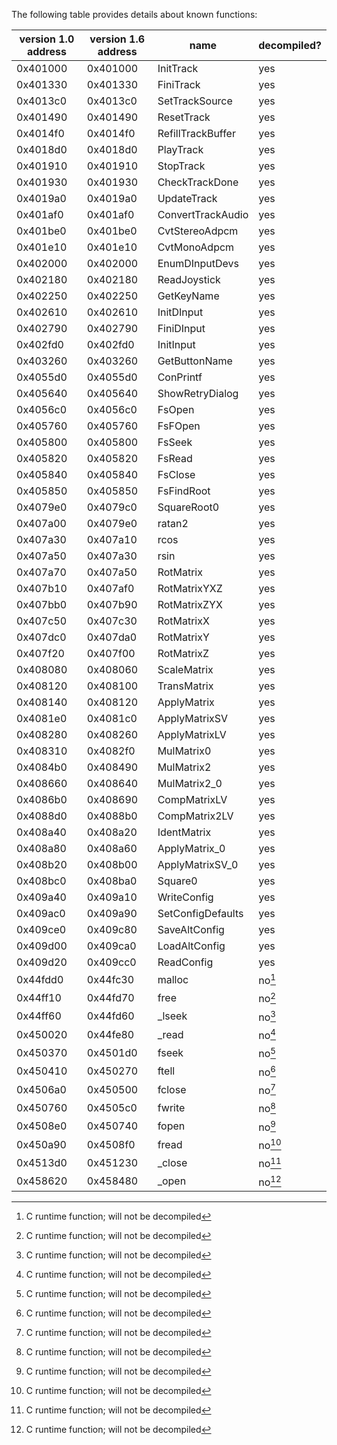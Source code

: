 
The following table provides details about known functions:

| version 1.0 address | version 1.6 address | name              | decompiled? |
|---------------------|---------------------|-------------------|-------------|
| 0x401000            | 0x401000            | InitTrack         | yes         |
| 0x401330            | 0x401330            | FiniTrack         | yes         |
| 0x4013c0            | 0x4013c0            | SetTrackSource    | yes         |
| 0x401490            | 0x401490            | ResetTrack        | yes         |
| 0x4014f0            | 0x4014f0            | RefillTrackBuffer | yes         |
| 0x4018d0            | 0x4018d0            | PlayTrack         | yes         |
| 0x401910            | 0x401910            | StopTrack         | yes         |
| 0x401930            | 0x401930            | CheckTrackDone    | yes         |
| 0x4019a0            | 0x4019a0            | UpdateTrack       | yes         |
| 0x401af0            | 0x401af0            | ConvertTrackAudio | yes         |
| 0x401be0            | 0x401be0            | CvtStereoAdpcm    | yes         |
| 0x401e10            | 0x401e10            | CvtMonoAdpcm      | yes         |
| 0x402000            | 0x402000            | EnumDInputDevs    | yes         |
| 0x402180            | 0x402180            | ReadJoystick      | yes         |
| 0x402250            | 0x402250            | GetKeyName        | yes         |
| 0x402610            | 0x402610            | InitDInput        | yes         |
| 0x402790            | 0x402790            | FiniDInput        | yes         |
| 0x402fd0            | 0x402fd0            | InitInput         | yes         |
| 0x403260            | 0x403260            | GetButtonName     | yes         |
| 0x4055d0            | 0x4055d0            | ConPrintf         | yes         |
| 0x405640            | 0x405640            | ShowRetryDialog   | yes         |
| 0x4056c0            | 0x4056c0            | FsOpen            | yes         |
| 0x405760            | 0x405760            | FsFOpen           | yes         |
| 0x405800            | 0x405800            | FsSeek            | yes         |
| 0x405820            | 0x405820            | FsRead            | yes         |
| 0x405840            | 0x405840            | FsClose           | yes         |
| 0x405850            | 0x405850            | FsFindRoot        | yes         |
| 0x4079e0            | 0x4079c0            | SquareRoot0       | yes         |
| 0x407a00            | 0x4079e0            | ratan2            | yes         |
| 0x407a30            | 0x407a10            | rcos              | yes         |
| 0x407a50            | 0x407a30            | rsin              | yes         |
| 0x407a70            | 0x407a50            | RotMatrix         | yes         |
| 0x407b10            | 0x407af0            | RotMatrixYXZ      | yes         |
| 0x407bb0            | 0x407b90            | RotMatrixZYX      | yes         |
| 0x407c50            | 0x407c30            | RotMatrixX        | yes         |
| 0x407dc0            | 0x407da0            | RotMatrixY        | yes         |
| 0x407f20            | 0x407f00            | RotMatrixZ        | yes         |
| 0x408080            | 0x408060            | ScaleMatrix       | yes         |
| 0x408120            | 0x408100            | TransMatrix       | yes         |
| 0x408140            | 0x408120            | ApplyMatrix       | yes         |
| 0x4081e0            | 0x4081c0            | ApplyMatrixSV     | yes         |
| 0x408280            | 0x408260            | ApplyMatrixLV     | yes         |
| 0x408310            | 0x4082f0            | MulMatrix0        | yes         |
| 0x4084b0            | 0x408490            | MulMatrix2        | yes         |
| 0x408660            | 0x408640            | MulMatrix2_0      | yes         |
| 0x4086b0            | 0x408690            | CompMatrixLV      | yes         |
| 0x4088d0            | 0x4088b0            | CompMatrix2LV     | yes         |
| 0x408a40            | 0x408a20            | IdentMatrix       | yes         |
| 0x408a80            | 0x408a60            | ApplyMatrix_0     | yes         |
| 0x408b20            | 0x408b00            | ApplyMatrixSV_0   | yes         |
| 0x408bc0            | 0x408ba0            | Square0           | yes         |
| 0x409a40            | 0x409a10            | WriteConfig       | yes         |
| 0x409ac0            | 0x409a90            | SetConfigDefaults | yes         |
| 0x409ce0            | 0x409c80            | SaveAltConfig     | yes         |
| 0x409d00            | 0x409ca0            | LoadAltConfig     | yes         |
| 0x409d20            | 0x409cc0            | ReadConfig        | yes         |
| 0x44fdd0            | 0x44fc30            | malloc            | no[^1]      |
| 0x44ff10            | 0x44fd70            | free              | no[^1]      |
| 0x44ff60            | 0x44fd60            | _lseek            | no[^1]      |
| 0x450020            | 0x44fe80            | _read             | no[^1]      |
| 0x450370            | 0x4501d0            | fseek             | no[^1]      |
| 0x450410            | 0x450270            | ftell             | no[^1]      |
| 0x4506a0            | 0x450500            | fclose            | no[^1]      |
| 0x450760            | 0x4505c0            | fwrite            | no[^1]      |
| 0x4508e0            | 0x450740            | fopen             | no[^1]      |
| 0x450a90            | 0x4508f0            | fread             | no[^1]      |
| 0x4513d0            | 0x451230            | _close            | no[^1]      |
| 0x458620            | 0x458480            | _open             | no[^1]      |

[^1]: C runtime function; will not be decompiled
